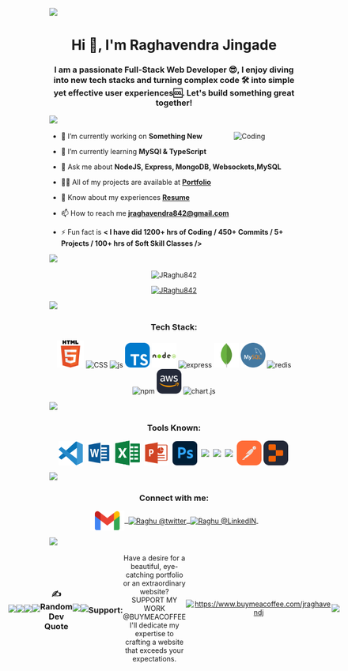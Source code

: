 ![](https://raw.githubusercontent.com/halfrost/halfrost/master/icons/header_.png)



<!-- Hello Message -->
<h1 align="center">Hi 👋, I'm Raghavendra Jingade</h1>
<h3 align="center">I am a passionate Full-Stack Web Developer 😎, I enjoy diving into new tech stacks and turning complex code 🛠 into simple yet effective user experiences🆒. Let's build something great together!</h3>

<img src='https://raw.githubusercontent.com/andreasbm/readme/master/assets/lines/colored.png' />

<div>
<img align="right" alt="Coding" width="26%" src="https://www.sarvika.com/wp-content/uploads/2021/03/Backend-Developer-Python-GIF-Dribble.gif">

- 🔭 I’m currently working on **Something New**

- 🌱 I’m currently learning **MySQl & TypeScript**

- 💬 Ask me about **NodeJS, Express, MongoDB, Websockets,MySQL**

- 👨‍💻 All of my projects are available at **<a href ="https://JRaghu842.github.io/">Portfolio</a>**

- 📄 Know about my experiences **<a href ="https://drive.google.com/file/d/1LBrMkX5j7wlU6zjqHgvBqyGtuct4h43h/view?usp=sharing"> Resume</a>**
 
- 📫 How to reach me **jraghavendra842@gmail.com**
</div>

- ⚡ Fun fact is **< I have did 1200+ hrs of Coding / 450+ Commits / 5+ Projects / 100+ hrs of Soft Skill Classes />**


<!-- Trophies -->
 <img src='https://raw.githubusercontent.com/andreasbm/readme/master/assets/lines/colored.png' /> 
<p align="center"> <img src="https://komarev.com/ghpvc/?username=JRaghu842&label=Profile%20views&color=0e75b6&style=flat" alt="JRaghu842" /> </p>
<p align="center"> <a href="#"><img src="https://github-profile-trophy.vercel.app/?username=JRaghu842&theme=radical" alt="JRaghu842" /></a> </p>
 <img src='https://raw.githubusercontent.com/andreasbm/readme/master/assets/lines/colored.png' />

<!---------------------------------------------------------------------------------------------------------------------- ISSUE -->
<!--  <p align="center">
 <i><h3 align="center">Tech Stacks:</h3></i>
 <div align="center">

 [![My Skills](https://skillicons.dev/icons?i=html,css,js,nodejs,express,mongodb,mysql,redis)](https://skillicons.dev)

</div>
 </p> -->

<h3 align="center">Tech Stack:</h3>
<p align = "center">
<img src="https://github.com/PrinceCorwin/Useful-tech-icons/blob/main/images/HTML.png" alt="html" width="55" height="55"/>
<img src="https://user-images.githubusercontent.com/25181517/183898674-75a4a1b1-f960-4ea9-abcb-637170a00a75.png" alt="CSS" width="50" height="55"/>
<img src="https://user-images.githubusercontent.com/25181517/117447155-6a868a00-af3d-11eb-9cfe-245df15c9f3f.png" alt="js" width="50" height="50"/>
<img src="https://raw.githubusercontent.com/tandpfun/skill-icons/59059d9d1a2c092696dc66e00931cc1181a4ce1f/icons/TypeScript.svg" alt="ts" width="50" height="50"/>
<img src="https://raw.githubusercontent.com/devicons/devicon/master/icons/nodejs/nodejs-original-wordmark.svg" alt="nodejs" width="50" height="50"/>
<img src="https://res.cloudinary.com/kc-cloud/images/f_auto,q_auto/v1651772163/expressjslogo/expressjslogo.webp?_i=AA" alt="express" width="50" height="50"/>
 <img src="https://raw.githubusercontent.com/PrinceCorwin/Useful-tech-icons/main/images/mongodb-leaf.png" alt="mongo" width="50" height="50"/> 
<img src="https://raw.githubusercontent.com/PrinceCorwin/Useful-tech-icons/main/images/mysql-logo.png" alt="mysql" width="50" height="50"/>
<img src="https://user-images.githubusercontent.com/25181517/182884894-d3fa6ee0-f2b4-4960-9961-64740f533f2a.png" alt="redis" width="50" height="50"/>
<img src="https://user-images.githubusercontent.com/25181517/121401671-49102800-c959-11eb-9f6f-74d49a5e1774.png" alt="npm" width="50" height="50"/>
<img src="https://raw.githubusercontent.com/tandpfun/skill-icons/59059d9d1a2c092696dc66e00931cc1181a4ce1f/icons/AWS-Dark.svg" alt="aws" width="50" height="50"/>
<img src="https://www.chartjs.org/media/logo-title.svg" alt="chart.js" width="50" height="50"/>
</p>
 <img src='https://raw.githubusercontent.com/andreasbm/readme/master/assets/lines/colored.png' />

<!-- Tools -->
 <h3 align="center">Tools Known:</h3>
<p align="center">
<!-- <i><b>Tools known:</b></i>  -->
  <img align="center" src="https://github.com/JRaghu842/JRaghu842.github.io/blob/main/images/vs_code.png" width="50px" />&nbsp;
  <img align="center" src="https://github.com/JRaghu842/JRaghu842.github.io/blob/main/images/word.png" width="50px" />&nbsp;
  <img align="center" src="https://github.com/JRaghu842/JRaghu842.github.io/blob/main/images/Excel.png" width="50px" />&nbsp;
  <img align="center" src="https://github.com/JRaghu842/JRaghu842.github.io/blob/main/images/powerpoint.png" width="50px" />&nbsp;
  <img align="center" src="https://github.com/JRaghu842/JRaghu842.github.io/blob/main/images/Phptoshop.png" width="50px" />&nbsp;
  <img align="center" src="https://github.com/RimRaider639/TechStackIcons/raw/master/icons/figma/figma-original.svg" width="50px" />&nbsp;
  <img align="center" src="https://github.com/RimRaider639/TechStackIcons/raw/master/icons/canva/canva-original.svg" width="50px" />&nbsp;
  <img align="center" src="https://user-images.githubusercontent.com/25181517/192108372-f71d70ac-7ae6-4c0d-8395-51d8870c2ef0.png" width="50px" />&nbsp;
  <img align="center" src="https://raw.githubusercontent.com/tandpfun/skill-icons/59059d9d1a2c092696dc66e00931cc1181a4ce1f/icons/Postman.svg" alt="postman" width="50px"/>
  <img align="center" src="https://raw.githubusercontent.com/tandpfun/skill-icons/59059d9d1a2c092696dc66e00931cc1181a4ce1f/icons/Replit-Dark.svg" width="50px" />&nbsp;
</p>
 <img src='https://raw.githubusercontent.com/andreasbm/readme/master/assets/lines/colored.png' />

<h3 align="center">Connect with me:</h3>
<p align = "center">

 <a href="mailto:jraghavendra842@gmail.com" target="blank" >
 <img align="center" alt="Raghavendra@Mail" width="70px" src="https://github.com/JRaghu842/JRaghu842.github.io/blob/main/images/Gmail-Logo-removebg-preview.png" />&nbsp;
  </a>
  <a href="https://twitter.com/jraghavendra842" target="blank" width="50px">
    <img align="center" alt="Raghu @twitter" width="50px" src="https://raw.githubusercontent.com/rahuldkjain/github-profile-readme-generator/master/src/images/icons/Social/twitter.svg" />&nbsp;
  </a>
   <a href="https://linkedin.com/in/raghavendra-jingade-4b0505194" target="blank" width="35px">
    <img align="center" alt="Raghu @LinkedIN" width="50px" src="https://raw.githubusercontent.com/rahuldkjain/github-profile-readme-generator/master/src/images/icons/Social/linked-in-alt.svg" />&nbsp;
  </a>
</p>

<img src='https://raw.githubusercontent.com/andreasbm/readme/master/assets/lines/colored.png' /> 

<!-- Git -->

<div align="center" style="display: flex; align-items: center; justify-content: center;">
  <p><a href="https://github.com/anuraghazra/github-readme-stats">
  <img align="center" src="https://github-readme-streak-stats.herokuapp.com?user=Jraghu842&theme=radical" />
  </a></p>
 
  <p><a href="https://github.com/anuraghazra/convoychat">
  <img align="center" src="https://github-readme-stats.vercel.app/api?username=Jraghu842&show_icons=true&theme=radical"     />
  </a></p>
 
  <p><a href="https://github.com/anuraghazra/convoychat">
  <img align="center" src="https://github-readme-stats.vercel.app/api/top-langs/?username=Jraghu842&theme=radical" />
  </a></p>
 
<!--  <p><a href="https://github.com/anuraghazra/convoychat">
  <img align="center" src="https://github-profile-summary-cards.vercel.app/api/cards/profile-details?    username=Jraghu842&theme=radical" />
  </a></p>  -->
 
<!--    <img src='https://raw.githubusercontent.com/andreasbm/readme/master/assets/lines/colored.png' /> 
    <p><a href="https://1999azzar.github.io/1999AZZAR/">
  <img  src="https://github.com/1999AZZAR/1999AZZAR/blob/main/resources/img/grid-snake.svg" alt="snake" /></a></p>
</div> -->

<img src='https://raw.githubusercontent.com/andreasbm/readme/master/assets/lines/colored.png' /> 

### ✍️ Random Dev Quote

![](https://quotes-github-readme.vercel.app/api?type=horizontal&theme=radical)

<img src='https://raw.githubusercontent.com/andreasbm/readme/master/assets/lines/colored.png' />

<!-- Coffee -->
<h3 align="center">Support:</h3>
<!-- Footer -->
<p>Have a desire for a beautiful, eye-catching portfolio or an extraordinary website?
 <br> SUPPORT MY WORK @BUYMEACOFFEE
 <br>I'll dedicate my expertise to crafting a website that exceeds your expectations.</p>
 <p><a href="https://www.buymeacoffee.com/"> <img align="center" src="https://cdn.buymeacoffee.com/buttons/v2/default-yellow.png" height="50" width="210" alt="https://www.buymeacoffee.com/jraghavendj" /></a>
</p>
<div align="center"><img align="center" src="https://github.com/JRaghu842/Fashion-Geeks.com/blob/main/images/working-remotely-1.png" width="100%"/></div>
<img src='https://raw.githubusercontent.com/andreasbm/readme/master/assets/lines/colored.png' /> 
<!-- <img src="/resources/waves.svg?tr=rt-180" width="100%" height="150"> -->

